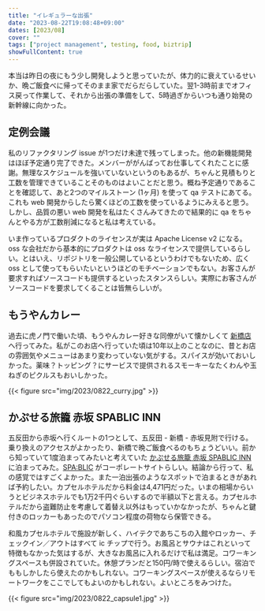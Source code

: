 ```yaml
---
title: "イレギュラーな出張"
date: "2023-08-22T19:08:48+09:00"
dates: [2023/08]
cover: ""
tags: ["project management", testing, food, biztrip]
showFullContent: true
---
```


本当は昨日の夜にもう少し開発しようと思っていたが、体力的に衰えているせいか、晩ご飯食べに帰ってそのまま家でだらだらしていた。翌1-3時前までオフィス戻って作業して、それから出張の準備をして、5時過ぎからいつも通り始発の新幹線に向かった。

## 定例会議

私のリファクタリング issue が1つだけ未達で残ってしまった。他の新機能開発はほぼ予定通り完了できた。メンバーががんばってお仕事してくれたことに感謝。無理なスケジュールを強いていないというのもあるが、ちゃんと見積もりと工数を管理できていることそのものはよいことだと思う。概ね予定通りであることを確認して、あと2つのマイルストーン (1ヶ月) を使って qa テストにあてる。これも web 開発からしたら驚くほどの工数を使っているようにみえると思う。しかし、品質の悪い web 開発を私はたくさんみてきたので結果的に qa をちゃんとやる方が工数削減になると私は考えている。

いま作っているプロダクトのライセンスが実は Apache License v2 になる。oss な会社だから基本的にプロダクトは oss なライセンスで提供しているらしい。とはいえ、リポジトリを一般公開しているというわけでもないため、広く oss として使ってもらいたいというほどのモチベーションでもない。お客さんが要求すればソースコードも提供するといったスタンスらしい。実際にお客さんがソースコードを要求してくることは皆無らしいが。

## もうやんカレー

過去に虎ノ門で働いた頃、もうやんカレー好きな同僚がいて懐かしくて [新橋店](https://www.moyan.jp/shimbashi/) へ行ってみた。私がこのお店へ行っていた頃は10年以上のことなのに、昔とお店の雰囲気やメニューはあまり変わっていない気がする。スパイスが効いておいしかった。薬味？トッピング？にサービスで提供されるスモーキーなたくわんや玉ねぎのピクルスもおいしかった。

{{< figure src="img/2023/0822_curry.jpg" >}}

## かぷせる旅籠 赤坂 SPABLIC INN

五反田から赤坂へ行くルートの1つとして、五反田 - 新橋 - 赤坂見附で行ける。乗り換えのアクセスがよかったり、新橋で晩ご飯食べるのもちょうどいい。前から知っていて1度泊まってみたいと考えていた [かぷせる旅籠 赤坂 SPABLIC INN](https://www.booking.com/hotel/jp/kapuserulu-long-chi-ban-spablic-inn.ja.html) に泊まってみた。[SPA:BLIC](https://spablic.com/) がコーポレートサイトらしい。結論から行って、私の感覚ではすごくよかった。また一泊出張のようなスポットで泊まるときがあれば予約したい。カプセルホテルだから料金は4,471円だった。いまの相場からいうとビジネスホテルでも1万2千円ぐらいするので半額以下と言える。カプセルホテルだから盗難防止を考慮して着替え以外はもっていかなかったが、ちゃんと鍵付きのロッカーもあったのでパソコン程度の荷物なら保管できる。

和風カプセルホテルで施設が新しく、ハイテクであちこちの入館やロッカー、チェックイン／アウトはすべて ic チップで行う。お風呂とサウナはこれといって特徴もなかった気はするが、大きなお風呂に入れるだけで私は満足。コワーキングスペースも併設されていた。休憩プランだと150円/時で使えるらしい。宿泊でももしかしたら使えたのかもしれない。コワーキングスペースが使えるならリモートワークをここでしてもよいのかもしれない。よいところをみつけた。

{{< figure src="img/2023/0822_capsule1.jpg" >}}
